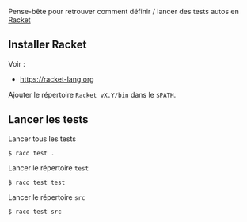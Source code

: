 
Pense-bête pour retrouver comment définir / lancer des tests autos en
[Racket](https://racket-lang.org)

## Installer Racket

Voir :

- <https://racket-lang.org>

Ajouter le répertoire `Racket vX.Y/bin` dans le `$PATH`.

## Lancer les tests

Lancer tous les tests 

    $ raco test .

Lancer le répertoire `test`

    $ raco test test

Lancer le répertoire `src`

    $ raco test src

